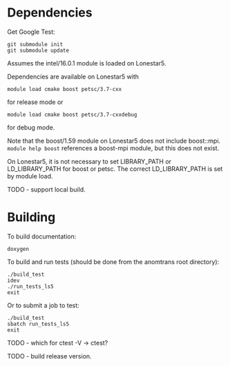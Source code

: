 # Dependencies

Get Google Test:

    git submodule init
    git submodule update

Assumes the intel/16.0.1 module is loaded on Lonestar5.

Dependencies are available on Lonestar5 with

    module load cmake boost petsc/3.7-cxx

for release mode or

    module load cmake boost petsc/3.7-cxxdebug

for debug mode.

Note that the boost/1.59 module on Lonestar5 does not include boost::mpi.
`module help boost` references a boost-mpi module, but this does not exist.

On Lonestar5, it is not necessary to set LIBRARY_PATH or LD_LIBRARY_PATH for boost or petsc.
The correct LD_LIBRARY_PATH is set by module load.

TODO - support local build.

# Building

To build documentation:

    doxygen

To build and run tests (should be done from the anomtrans root directory):

    ./build_test
    idev
    ./run_tests_ls5
    exit

Or to submit a job to test:

    ./build_test
    sbatch run_tests_ls5
    exit

TODO - which for ctest -V -> ctest?

TODO - build release version.
